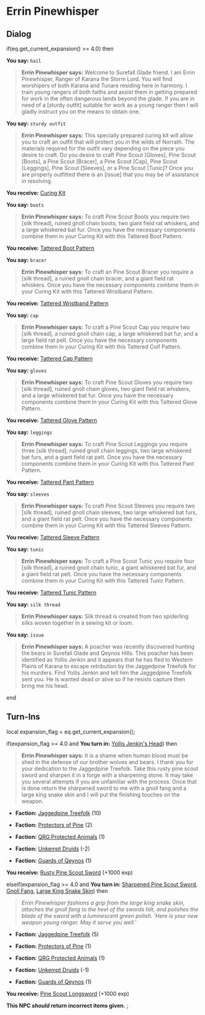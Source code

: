 # Errin Pinewhisper
## Dialog

if(eq.get_current_expansion() >= 4.0) then


**You say:** `hail`




>**Errin Pinewhisper says:** Welcome to Surefall Glade friend. I am Errin Pinewhisper, Ranger of Karana the Storm Lord. You will find worshipers of both Karana and Tunare residing here in harmony. I train young rangers of both faiths and assist them in getting prepared for work in the often dangerous lands beyond the glade. If you are in need of a [sturdy outfit] suitable for work as a young ranger then I will gladly instruct you on the means to obtain one.


**You say:** `sturdy outfit`




>**Errin Pinewhisper says:** This specially prepared curing kit will allow you to craft an outfit that will protect you in the wilds of Norrath. The materials required for the outfit vary depending on the piece you desire to craft. Do you desire to craft Pine Scout [Gloves], Pine Scout [Boots], a Pine Scout [Bracer], a Pine Scout [Cap], Pine Scout [Leggings], Pine Scout [Sleeves], or a Pine Scout [Tunic]? Once you are properly outfitted there is an [issue] that you may be of assistance in resolving.



**You receive:**  [Curing Kit](/item/17125)


**You say:** `boots`




>**Errin Pinewhisper says:** To craft Pine Scout Boots you require two [silk thread], ruined gnoll chain boots, two giant field rat whiskers, and a large whiskered bat fur. Once you have the necessary components combine them in your Curing Kit with this Tattered Boot Pattern.



**You receive:**  [Tattered Boot Pattern](/item/19561)


**You say:** `bracer`




>**Errin Pinewhisper says:** To craft an Pine Scout Bracer you require a [silk thread], a ruined gnoll chain bracer, and a giant field rat whiskers. Once you have the necessary components combine them in your Curing Kit with this Tattered Wristband Pattern.



**You receive:**  [Tattered Wristband Pattern](/item/19558)


**You say:** `cap`




>**Errin Pinewhisper says:** To craft a Pine Scout Cap you require two [silk thread], a ruined gnoll chain cap, a large whiskered bat fur, and a large field rat pelt. Once you have the necessary components combine them in your Curing Kit with this Tattered Coif Pattern.



**You receive:**  [Tattered Cap Pattern](/item/19555)


**You say:** `gloves`




>**Errin Pinewhisper says:** To craft Pine Scout Gloves you require two [silk thread], ruined gnoll chain gloves, two giant field rat whiskers, and a large whiskered bat fur. Once you have the necessary components combine them in your Curing Kit with this Tattered Glove Pattern.



**You receive:**  [Tattered Glove Pattern](/item/19559)


**You say:** `leggings`




>**Errin Pinewhisper says:** To craft Pine Scout Leggings you require three [silk thread], ruined gnoll chain leggings, two large whiskered bat furs, and a giant field rat pelt. Once you have the necessary components combine them in your Curing Kit with this Tattered Pant Pattern.



**You receive:**  [Tattered Pant Pattern](/item/19560)


**You say:** `sleeves`




>**Errin Pinewhisper says:** To craft Pine Scout Sleeves you require two [silk thread], ruined gnoll chain sleeves, two large whiskered bat furs, and a giant field rat pelt. Once you have the necessary components combine them in your Curing Kit with this Tattered Sleeves Pattern.



**You receive:**  [Tattered Sleeve Pattern](/item/19557)


**You say:** `tunic`




>**Errin Pinewhisper says:** To craft a Pine Scout Tunic you require four [silk thread], a ruined gnoll chain tunic, a giant whiskered bat fur, and a giant field rat pelt. Once you have the necessary components combine them in your Curing Kit with this Tattered Tunic Pattern.



**You receive:**  [Tattered Tunic Pattern](/item/19556)


**You say:** `silk thread`




>**Errin Pinewhisper says:** Silk thread is created from two spiderling silks woven together in a sewing kit or loom.


**You say:** `issue`




>**Errin Pinewhisper says:** A poacher was recently discovered hunting the bears in Surefall Glade and Qeynos Hills. This poacher has been identified as Yollis Jenkin and it appears that he has fled to Western Plains of Karana to escape retribution by the Jaggedpine Treefolk for his murders. Find Yollis Jenkin and tell him the Jaggedpine Treefolk sent you. He is wanted dead or alive so if he resists capture then bring me his head.

end

## Turn-Ins



local expansion_flag = eq.get_current_expansion();

if(expansion_flag >= 4.0 and  **You turn in:** [Yollis Jenkin's Head](/item/19949)) then


>**Errin Pinewhisper says:** It is a shame when human blood must be shed in the defense of our brother wolves and bears. I thank you for your dedication to the Jaggedpine Treefolk. Take this rusty pine scout sword and sharpen it in a forge with a sharpening stone. It may take you several attempts if you are unfamiliar with the process. Once that is done return the sharpened sword to me with a gnoll fang and a large king snake skin and I will put the finishing touches on the weapon.





* __Faction:__ [Jaggedpine Treefolk](/faction/272) (10)


* __Faction:__ [Protectors of Pine](/faction/302) (2)


* __Faction:__ [QRG Protected Animals](/faction/343) (1)


* __Faction:__ [Unkempt Druids](/faction/324) (-2)


* __Faction:__ [Guards of Qeynos](/faction/262) (1)


 **You receive:**  [Rusty Pine Scout Sword](/item/19950) (+1000 exp)

elseif(expansion_flag >= 4.0 and  **You turn in:** [Sharpened Pine Scout Sword](/item/20104), [Gnoll Fang](/item/13915), [Large King Snake Skin](/item/19945)) then


>*Errin Pinewhisper fashions a grip from the large king snake skin, attaches the gnoll fang to the heel of the swords hilt, and polishes the blade of the sword with a luminescent green polish. 'Here is your new weapon young ranger. May it serve you well.'*


* __Faction:__ [Jaggedpine Treefolk](/faction/272) (5)


* __Faction:__ [Protectors of Pine](/faction/302) (1)


* __Faction:__ [QRG Protected Animals](/faction/343) (1)


* __Faction:__ [Unkempt Druids](/faction/324) (-1)


* __Faction:__ [Guards of Qeynos](/faction/262) (1)


 **You receive:**  [Pine Scout Longsword](/item/20263) (+1000 exp)

**This NPC *should* return incorrect items given.**
;

